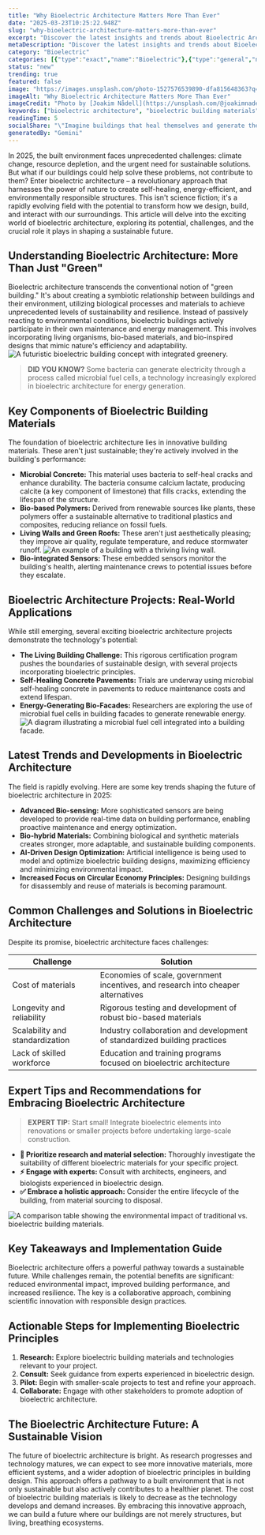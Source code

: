 ```yaml
---
title: "Why Bioelectric Architecture Matters More Than Ever"
date: "2025-03-23T10:25:22.948Z"
slug: "why-bioelectric-architecture-matters-more-than-ever"
excerpt: "Discover the latest insights and trends about Bioelectric Architecture. This comprehensive guide covers everything you need to know about Bioelectric Architecture in 2025."
metaDescription: "Discover the latest insights and trends about Bioelectric Architecture. This comprehensive guide covers everything you need to know about Bioelectric Archi..."
category: "Bioelectric"
categories: [{"type":"exact","name":"Bioelectric"},{"type":"general","name":"Sustainable Design"},{"type":"medium","name":"Green Building"},{"type":"specific","name":"Energy Harvesting"},{"type":"niche","name":"Microbial Fuel Cells"}]
status: "new"
trending: true
featured: false
image: "https://images.unsplash.com/photo-1527576539890-dfa815648363?q=85&w=1200&fit=max&fm=webp&auto=compress"
imageAlt: "Why Bioelectric Architecture Matters More Than Ever"
imageCredit: "Photo by [Joakim Nådell](https://unsplash.com/@joakimnadell) on Unsplash"
keywords: ["bioelectric architecture", "bioelectric building materials", "living architecture", "self-healing buildings", "bio-integrated design", "bioelectric architecture projects", "sustainable bioelectric buildings", "buy bioelectric building materials", "bioelectric architecture future", "bioelectric architecture cost"]
readingTime: 5
socialShare: "\"Imagine buildings that heal themselves and generate their own energy – bioelectric architecture is making this a reality, transforming how we build for a sustainable future.\""
generatedBy: "Gemini"
---
```




In 2025, the built environment faces unprecedented challenges: climate change, resource depletion, and the urgent need for sustainable solutions.  But what if our buildings could help solve these problems, not contribute to them?  Enter bioelectric architecture – a revolutionary approach that harnesses the power of nature to create self-healing, energy-efficient, and environmentally responsible structures. This isn't science fiction; it's a rapidly evolving field with the potential to transform how we design, build, and interact with our surroundings.  This article will delve into the exciting world of bioelectric architecture, exploring its potential, challenges, and the crucial role it plays in shaping a sustainable future.

## Understanding Bioelectric Architecture: More Than Just "Green"

Bioelectric architecture transcends the conventional notion of "green building." It's about creating a symbiotic relationship between buildings and their environment, utilizing biological processes and materials to achieve unprecedented levels of sustainability and resilience.  Instead of passively reacting to environmental conditions, bioelectric buildings actively participate in their own maintenance and energy management. This involves incorporating living organisms, bio-based materials, and bio-inspired designs that mimic nature's efficiency and adaptability. ![A futuristic bioelectric building concept with integrated greenery.](https://images.unsplash.com/photo-1527576539890-dfa815648363?q=85&w=1200&fit=max&fm=webp&auto=compress)

> **DID YOU KNOW?** Some bacteria can generate electricity through a process called microbial fuel cells, a technology increasingly explored in bioelectric architecture for energy generation.

## Key Components of Bioelectric Building Materials

The foundation of bioelectric architecture lies in innovative building materials. These aren't just sustainable; they're actively involved in the building's performance:

* **Microbial Concrete:**  This material uses bacteria to self-heal cracks and enhance durability.  The bacteria consume calcium lactate, producing calcite (a key component of limestone) that fills cracks, extending the lifespan of the structure.
* **Bio-based Polymers:** Derived from renewable sources like plants, these polymers offer a sustainable alternative to traditional plastics and composites, reducing reliance on fossil fuels.
* **Living Walls and Green Roofs:**  These aren't just aesthetically pleasing; they improve air quality, regulate temperature, and reduce stormwater runoff.  ![An example of a building with a thriving living wall.](https://images.unsplash.com/photo-1488972685288-c3fd157d7c7a?q=85&w=1200&fit=max&fm=webp&auto=compress)
* **Bio-integrated Sensors:**  These embedded sensors monitor the building's health, alerting maintenance crews to potential issues before they escalate.

##  Bioelectric Architecture Projects: Real-World Applications

While still emerging, several exciting bioelectric architecture projects demonstrate the technology's potential:

* **The Living Building Challenge:**  This rigorous certification program pushes the boundaries of sustainable design, with several projects incorporating bioelectric principles.
* **Self-Healing Concrete Pavements:**  Trials are underway using microbial self-healing concrete in pavements to reduce maintenance costs and extend lifespan.
* **Energy-Generating Bio-Facades:**  Researchers are exploring the use of microbial fuel cells in building facades to generate renewable energy. ![A diagram illustrating a microbial fuel cell integrated into a building facade.](https://images.unsplash.com/photo-1487958449943-2429e8be8625?q=85&w=1200&fit=max&fm=webp&auto=compress)

## Latest Trends and Developments in Bioelectric Architecture

The field is rapidly evolving.  Here are some key trends shaping the future of bioelectric architecture in 2025:

* **Advanced Bio-sensing:**  More sophisticated sensors are being developed to provide real-time data on building performance, enabling proactive maintenance and energy optimization.
* **Bio-hybrid Materials:**  Combining biological and synthetic materials creates stronger, more adaptable, and sustainable building components.
* **AI-Driven Design Optimization:**  Artificial intelligence is being used to model and optimize bioelectric building designs, maximizing efficiency and minimizing environmental impact.
* **Increased Focus on Circular Economy Principles:**  Designing buildings for disassembly and reuse of materials is becoming paramount.

## Common Challenges and Solutions in Bioelectric Architecture

Despite its promise, bioelectric architecture faces challenges:

| Challenge                     | Solution                                                                   |
|------------------------------|---------------------------------------------------------------------------|
| Cost of materials             | Economies of scale, government incentives, and research into cheaper alternatives |
| Longevity and reliability     | Rigorous testing and development of robust bio-based materials             |
| Scalability and standardization| Industry collaboration and development of standardized building practices      |
| Lack of skilled workforce      | Education and training programs focused on bioelectric architecture       |

## Expert Tips and Recommendations for Embracing Bioelectric Architecture

> **EXPERT TIP:** Start small! Integrate bioelectric elements into renovations or smaller projects before undertaking large-scale construction.

* **🔑 Prioritize research and material selection:** Thoroughly investigate the suitability of different bioelectric materials for your specific project.
* **⚡ Engage with experts:** Consult with architects, engineers, and biologists experienced in bioelectric design.
* **✅ Embrace a holistic approach:**  Consider the entire lifecycle of the building, from material sourcing to disposal.

![A comparison table showing the environmental impact of traditional vs. bioelectric building materials.](https://images.unsplash.com/photo-1518005020951-eccb494ad742?q=85&w=1200&fit=max&fm=webp&auto=compress)

## Key Takeaways and Implementation Guide

Bioelectric architecture offers a powerful pathway towards a sustainable future. While challenges remain, the potential benefits are significant: reduced environmental impact, improved building performance, and increased resilience.  The key is a collaborative approach, combining scientific innovation with responsible design practices.

## Actionable Steps for Implementing Bioelectric Principles

1. **Research:**  Explore bioelectric building materials and technologies relevant to your project.
2. **Consult:**  Seek guidance from experts experienced in bioelectric design.
3. **Pilot:**  Begin with smaller-scale projects to test and refine your approach.
4. **Collaborate:**  Engage with other stakeholders to promote adoption of bioelectric architecture.

## The Bioelectric Architecture Future: A Sustainable Vision

The future of bioelectric architecture is bright. As research progresses and technology matures, we can expect to see more innovative materials, more efficient systems, and a wider adoption of bioelectric principles in building design. This approach offers a pathway to a built environment that is not only sustainable but also actively contributes to a healthier planet. The cost of bioelectric building materials is likely to decrease as the technology develops and demand increases.  By embracing this innovative approach, we can build a future where our buildings are not merely structures, but living, breathing ecosystems.


